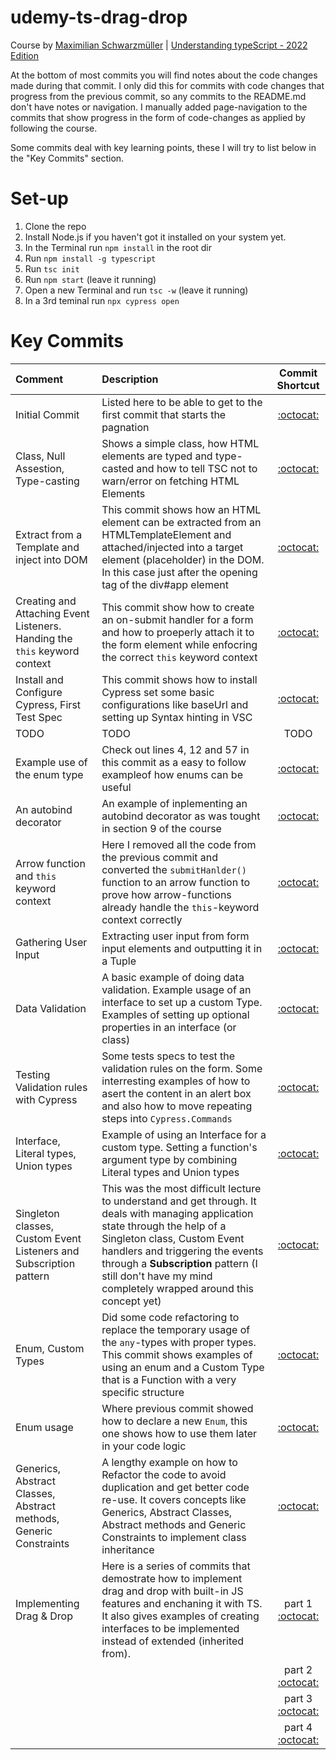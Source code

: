 # udemy-ts-drag-drop
Course by [Maximilian Schwarzmüller](https://www.udemy.com/user/maximilian-schwarzmuller/) | [Understanding typeScript - 2022 Edition](https://www.udemy.com/share/101sTi3@txHQIZUbxFrEWZRvwzklQTDchIc2f_t0A4JBHVRlwzCrfVl9zudwrfkDhRllkFZ-/)

At the bottom of most commits you will find notes about the code changes made during that commit. I only did this for commits with code changes that progress from the previous commit, so any commits to the README.md don't have notes or navigation.
I manually added page-navigation to the commits that show progress in the form of code-changes as applied by following the course.

Some commits deal with key learning points, these I will try to list below in the "Key Commits" section.

# Set-up
1. Clone the repo
2. Install Node.js if you haven't got it installed on your system yet.
3. In the Terminal run `npm install` in the root dir
4. Run `npm install -g typescript`
5. Run `tsc init`
6. Run `npm start` (leave it running)
7. Open a new Terminal and run `tsc -w` (leave it running)
8. In a 3rd teminal run `npx cypress open`

# Key Commits

Comment | Description | Commit Shortcut
| :--- | :--- | :---:
Initial Commit  | Listed here to be able to get to the first commit that starts the pagnation | [:octocat:](https://github.com/monello/udemy-ts-drag-drop/commit/bbda1c9e1b12935ab33d94fcd159493f7e6bc8c4)
Class, Null Assestion, Type-casting | Shows a simple class, how HTML elements are typed and type-casted and how to tell TSC not to warn/error on fetching HTML Elements |  [:octocat:](https://github.com/monello/udemy-ts-drag-drop/commit/83ead88200d2c1028cd6ec37d0c1d01b2d1813f2)
Extract from a Template and inject into DOM | This commit shows how an HTML element can be extracted from an HTMLTemplateElement and attached/injected into a target element (placeholder) in the DOM. In this case just after the opening tag of the div#app element | [:octocat:](https://github.com/monello/udemy-ts-drag-drop/commit/c72a781f787dc12e967e12c8eb433218404ce692)
Creating and Attaching Event Listeners. Handing the `this` keyword context | This commit show how to create an on-submit handler for a form and how to proeperly attach it to the form element while enfocring the correct `this` keyword context | [:octocat:](https://github.com/monello/udemy-ts-drag-drop/commit/2f9dcebfe951976b30ced296f4bdd30c762e5bc8)
Install and Configure Cypress, First Test Spec | This commit shows how to install Cypress set some basic configurations like baseUrl and setting up Syntax hinting in VSC | [:octocat:](https://github.com/monello/udemy-ts-drag-drop/commit/df7d6c6912080c252cbad02ea69642ce0c82e621)
TODO | TODO |TODO
Example use of the enum type | Check out lines 4, 12 and 57 in this commit as a easy to follow exampleof how enums can be useful | [:octocat:](https://github.com/monello/udemy-ts-drag-drop/commit/917b8684347b356dd6592ed722d080e7ba6858f4)
An autobind decorator | An example of inplementing an autobind decorator as was tought in section 9 of the course | [:octocat:](https://github.com/monello/udemy-ts-drag-drop/commit/7d8f0c5b4408e97f145292bde2d1719d5c5e5b54)
Arrow function and `this` keyword context | Here I removed all the code from the previous commit and converted the `submitHanlder()` function to an arrow function to prove how arrow-functions already handle the `this`-keyword context correctly | [:octocat:](https://github.com/monello/udemy-ts-drag-drop/commit/4a2dc12c2efd776e254fdbc48e03564fda044b11)
Gathering User Input | Extracting user input from form input elements and outputting it in a Tuple | [:octocat:](https://github.com/monello/udemy-ts-drag-drop/commit/85ee37147637589ca01fabfe945adde9b8690046)
Data Validation | A basic example of doing data validation. Example usage of an interface to set up a custom Type. Examples of setting up optional properties in an interface (or class) | [:octocat:](https://github.com/monello/udemy-ts-drag-drop/commit/85ee37147637589ca01fabfe945adde9b8690046)
Testing Validation rules with Cypress | Some tests specs to test the validation rules on the form. Some interresting examples of how to asert the content in an alert box and also how to move repeating steps into `Cypress.Commands` | [:octocat:](https://github.com/monello/udemy-ts-drag-drop/commit/50768dfb60e26f85011adced62cf0d9dd9f093ea)
Interface, Literal types, Union types | Example of using an Interface for a custom type. Setting a function's argument type by combining Literal types and Union types | [:octocat:](https://github.com/monello/udemy-ts-drag-drop/commit/6ef6408971c682cd3d63c3086e0d25771b2bdaca)
Singleton classes, Custom Event Listeners and Subscription pattern | This was the most difficult lecture to understand and get through. It deals with managing application state through the help of a Singleton class, Custom Event handlers and triggering the events through a **Subscription** pattern (I still don't have my mind completely wrapped around this concept yet) | [:octocat:](https://github.com/monello/udemy-ts-drag-drop/commit/97d72aa99c4e8c5e6398f93e7c2cf82f3d39b6f3)
Enum, Custom Types | Did some code refactoring to replace the temporary usage of the `any`-types with proper types. This commit shows examples of using an enum and a Custom Type that is a Function with a very specific structure | [:octocat:](https://github.com/monello/udemy-ts-drag-drop/commit/917b8684347b356dd6592ed722d080e7ba6858f4)
Enum usage | Where previous commit showed how to declare a new `Enum`, this one shows how to use them later in your code logic | [:octocat:](https://github.com/monello/udemy-ts-drag-drop/commit/01e8dc58536c83975b662e130fb843fe486ee3a7)
Generics, Abstract Classes, Abstract methods, Generic Constraints | A lengthy example on how to Refactor the code to avoid duplication and get better code re-use. It covers concepts like Generics,  Abstract Classes, Abstract methods and Generic Constraints to implement class inheritance | [:octocat:](https://github.com/monello/udemy-ts-drag-drop/commit/c08822c1afa88ff6b03309f42023172ff8b543b1)
Implementing Drag & Drop | Here is a series of commits that demostrate how to implement drag and drop with built-in JS features and enchaning it with TS. It also gives examples of creating interfaces to be implemented instead of extended (inherited from). | part 1 [:octocat:](https://github.com/monello/udemy-ts-drag-drop/commit/e2a29603b14beb4bcb4a29cb3db99e6d899b19bb)
 | | | part 2 [:octocat:](https://github.com/monello/udemy-ts-drag-drop/commit/554aafb8ae20d176bad4fe489491f4116241534b)
 | | | part 3 [:octocat:](https://github.com/monello/udemy-ts-drag-drop/commit/6ed74604f4e5ce45c0b3051ca34313b1c0e0477a)
 | | | part 4 [:octocat:](https://github.com/monello/udemy-ts-drag-drop/commit/69630d997d33998ad7d10428d2afa229a3e8fb65)
